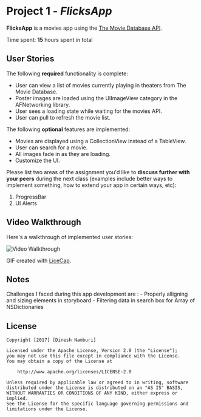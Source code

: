 # Project 1 - *FlicksApp*

**FlicksApp** is a movies app using the [The Movie Database API](http://docs.themoviedb.apiary.io/#).

Time spent: **15** hours spent in total

## User Stories

The following **required** functionality is complete:

-  User can view a list of movies currently playing in theaters from The Movie Database.
-  Poster images are loaded using the UIImageView category in the AFNetworking library.
-  User sees a loading state while waiting for the movies API.
-  User can pull to refresh the movie list.

The following **optional** features are implemented:

-  Movies are displayed using a CollectionView instead of a TableView.
-  User can search for a movie.
-  All images fade in as they are loading.
-  Customize the UI.

Please list two areas of the assignment you'd like to **discuss further with your peers** during the next class (examples include better ways to implement something, how to extend your app in certain ways, etc):

1. ProgressBar
2. UI Alerts

## Video Walkthrough 

Here's a walkthrough of implemented user stories:

<img src='http://i.imgur.com/r7A9iew.gif' title='Video Walkthrough' width='' alt='Video Walkthrough' />

GIF created with [LiceCap](http://www.cockos.com/licecap/).

## Notes

Challenges I faced during this app development are : 
    - Properly alligning and sizing elements in storyboard
    - Filtering data in search box for Array of NSDictionaries

## License

    Copyright [2017] [Dinesh Namburi]

    Licensed under the Apache License, Version 2.0 (the "License");
    you may not use this file except in compliance with the License.
    You may obtain a copy of the License at

        http://www.apache.org/licenses/LICENSE-2.0

    Unless required by applicable law or agreed to in writing, software
    distributed under the License is distributed on an "AS IS" BASIS,
    WITHOUT WARRANTIES OR CONDITIONS OF ANY KIND, either express or implied.
    See the License for the specific language governing permissions and
    limitations under the License.